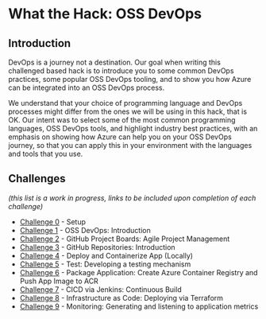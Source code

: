 # What the Hack: OSS DevOps

## Introduction

DevOps is a journey not a destination. Our goal when writing this challenged based hack is to introduce you to some common DevOps practices, some popular OSS DevOps tooling, and to show you how Azure can be integrated into an OSS DevOps process.

We understand that your choice of programming language and DevOps processes might differ from the ones we will be using in this hack, that is OK. Our intent was to select some of the most common programming languages, OSS DevOps tools, and highlight industry best practices, with an emphasis on showing how Azure can help you on your OSS DevOps journey, so that you can apply this in your environment with the languages and tools that you use.

## Challenges
 
 *(this list is a work in progress, links to be included upon completion of each challenge)*

 - [Challenge 0](./Student/challenge00.md) - Setup
 - [Challenge 1](./Student/challenge01.md) - OSS DevOps: Introduction
 - [Challenge 2](./Student/challenge02.md) - GitHub Project Boards: Agile Project Management
 - [Challenge 3](./Student/challenge03.md) - GitHub Repositories: Introduction
 - [Challenge 4](./Student/challenge04.md) - Deploy and Containerize App (Locally)
 - [Challenge 5](./Student/challenge05.md) - Test: Developing a testing mechanism
 - [Challenge 6](./Student/challenge06.md) - Package Application: Create Azure Container Registry and Push App Image to ACR
 - [Challenge 7](./Student/challenge07.md) - CICD via Jenkins: Continuous Build
 - [Challenge 8](./Student/challenge08.md) - Infrastructure as Code: Deploying via Terraform
 - [Challenge 9](./Student/challenge09.md) - Monitoring: Generating and listening to application metrics
